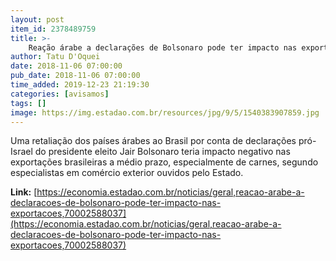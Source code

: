 ```yaml
---
layout: post
item_id: 2378489759
title: >-
    Reação árabe a declarações de Bolsonaro pode ter impacto nas exportações
author: Tatu D'Oquei
date: 2018-11-06 07:00:00
pub_date: 2018-11-06 07:00:00
time_added: 2019-12-23 21:19:30
categories: [avisamos]
tags: []
image: https://img.estadao.com.br/resources/jpg/9/5/1540383907859.jpg
---
```


Uma retaliação dos países árabes ao Brasil por conta de declarações pró-Israel do presidente eleito Jair Bolsonaro teria impacto negativo nas exportações brasileiras a médio prazo, especialmente de carnes, segundo especialistas em comércio exterior ouvidos pelo Estado.

**Link:** [https://economia.estadao.com.br/noticias/geral,reacao-arabe-a-declaracoes-de-bolsonaro-pode-ter-impacto-nas-exportacoes,70002588037](https://economia.estadao.com.br/noticias/geral,reacao-arabe-a-declaracoes-de-bolsonaro-pode-ter-impacto-nas-exportacoes,70002588037)

